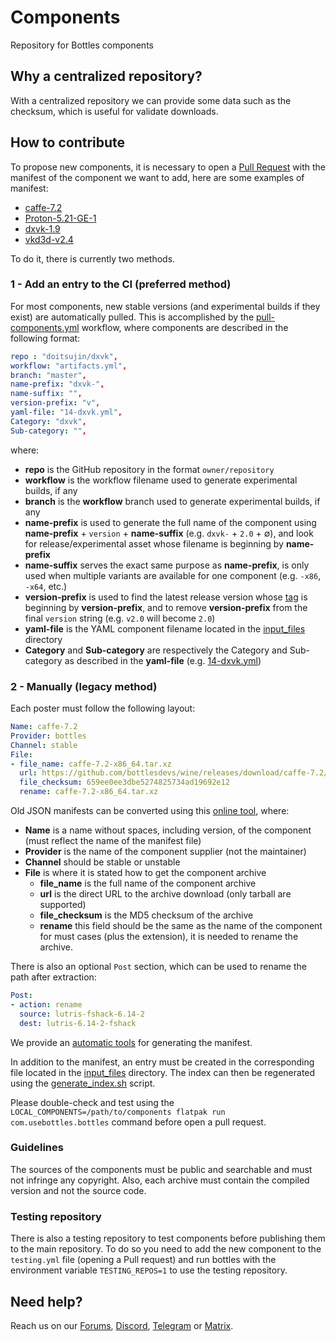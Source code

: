 # Components
Repository for Bottles components


## Why a centralized repository?
With a centralized repository we can provide some data such as the checksum, which is useful for validate downloads.


## How to contribute
To propose new components, it is necessary to open a [Pull Request](https://github.com/bottlesdevs/components/pulls) with the manifest of the component we want to add, here are some examples of manifest:
- [caffe-7.2](https://github.com/bottlesdevs/components/blob/main/runners/wine/caffe-7.2.yml)
- [Proton-5.21-GE-1](https://github.com/bottlesdevs/components/blob/main/runners/proton/Proton-5.21-GE-1.yml)
- [dxvk-1.9](https://github.com/bottlesdevs/components/blob/main/dxvk/dxvk-1.9.yml)
- [vkd3d-v2.4](https://github.com/bottlesdevs/components/blob/main/vkd3d/vkd3d-v2.4.yml)

To do it, there is currently two methods.

### 1 - Add an entry to the CI (preferred method)
For most components, new stable versions (and experimental builds if they exist) are automatically pulled. This is accomplished by the [pull-components.yml](https://github.com/bottlesdevs/components/blob/main/.github/workflows/pull-components.yml) workflow, where components are described in the following format:

```yaml
repo : "doitsujin/dxvk",
workflow: "artifacts.yml",
branch: "master",
name-prefix: "dxvk-",
name-suffix: "",
version-prefix: "v",
yaml-file: "14-dxvk.yml",
Category: "dxvk",
Sub-category: "",
```
where:
- **repo** is the GitHub repository in the format `owner/repository`
- **workflow** is the workflow filename used to generate experimental builds, if any
- **branch** is the **workflow** branch used to generate experimental builds, if any
- **name-prefix** is used to generate the full name of the component using **name-prefix** + `version` + **name-suffix** (e.g. `dxvk-` + `2.0` + ∅), and look for release/experimental asset whose filename is beginning by **name-prefix**
- **name-suffix** serves the exact same purpose as **name-prefix**, is only used when multiple variants are available for one component (e.g. `-x86`, `-x64`, etc.)
- **version-prefix** is used to find the latest release version whose [tag](https://github.com/doitsujin/dxvk/tags) is beginning by **version-prefix**, and to remove **version-prefix** from the final `version` string (e.g. `v2.0` will become `2.0`)
- **yaml-file** is the YAML component filename located in the [input_files](https://github.com/bottlesdevs/components/blob/main/input_files) directory
- **Category** and **Sub-category** are respectively the Category and Sub-category as described in the **yaml-file** (e.g. [14-dxvk.yml](https://github.com/bottlesdevs/components/blob/main/input_files/14-dxvk.yml))

### 2 - Manually (legacy method)
Each poster must follow the following layout:
```yaml
Name: caffe-7.2
Provider: bottles
Channel: stable
File:
- file_name: caffe-7.2-x86_64.tar.xz
  url: https://github.com/bottlesdevs/wine/releases/download/caffe-7.2/caffe-7.2-x86_64.tar.xz
  file_checksum: 659ee0ee3dbe5274825734ad19692e12
  rename: caffe-7.2-x86_64.tar.xz
```
Old JSON manifests can be converted using this [online tool](https://www.json2yaml.com), where:
- **Name** is a name without spaces, including version, of the component (must reflect the name of the manifest file)
- **Provider** is the name of the component supplier (not the maintainer)
- **Channel** should be stable or unstable
- **File** is where it is stated how to get the component archive
  - **file_name** is the full name of the component archive
  - **url** is the direct URL to the archive download (only tarball are supported)
  - **file_checksum** is the MD5 checksum of the archive
  - **rename** this field should be the same as the name of the component for must cases (plus the extension), it is needed to rename the archive.

There is also an optional `Post` section, which can be used to rename the path after extraction:

```yaml
Post:
- action: rename
  source: lutris-fshack-6.14-2
  dest: lutris-6.14-2-fshack
```

We provide an [automatic tools](https://github.com/bottlesdevs/tools/blob/main/MaintainersHelpers/component-generator.py) for generating the manifest.

In addition to the manifest, an entry must be created in the corresponding file located in the [input_files](https://github.com/bottlesdevs/components/blob/main/input_files) directory. The index can then be regenerated using the [generate_index.sh](https://github.com/bottlesdevs/components/blob/main/generate_index.sh) script.

Please double-check and test using the `LOCAL_COMPONENTS=/path/to/components flatpak run com.usebottles.bottles` command before open a pull request.

### Guidelines
The sources of the components must be public and searchable and must not infringe any copyright. Also, each archive must contain the compiled version and not the source code.


### Testing repository
There is also a testing repository to test components before publishing them to the main repository.
To do so you need to add the new component to the `testing.yml` file (opening a Pull request) and run bottles with the environment variable `TESTING_REPOS=1` to use the testing repository.


## Need help?
Reach us on our [Forums](https://github.com/orgs/bottlesdevs/discussions), [Discord](https://discord.gg/wF4JAdYrTR), [Telegram](https://t.me/usebottles) or [Matrix](https://matrix.to/#/%23UseBottles:matrix.org).

